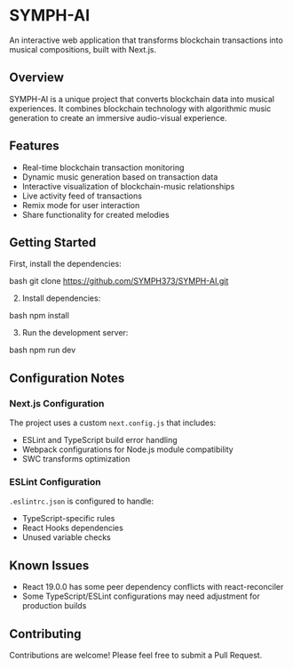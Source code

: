 # SYMPH-AI

An interactive web application that transforms blockchain transactions into musical compositions, built with Next.js.

## Overview

SYMPH-AI is a unique project that converts blockchain data into musical experiences. It combines blockchain technology with algorithmic music generation to create an immersive audio-visual experience.

## Features

- Real-time blockchain transaction monitoring
- Dynamic music generation based on transaction data
- Interactive visualization of blockchain-music relationships
- Live activity feed of transactions
- Remix mode for user interaction
- Share functionality for created melodies

## Getting Started

First, install the dependencies:

bash
git clone https://github.com/SYMPH373/SYMPH-AI.git


2. Install dependencies:

bash
npm install

3. Run the development server:

bash
npm run dev


## Configuration Notes

### Next.js Configuration
The project uses a custom `next.config.js` that includes:
- ESLint and TypeScript build error handling
- Webpack configurations for Node.js module compatibility
- SWC transforms optimization

### ESLint Configuration
`.eslintrc.json` is configured to handle:
- TypeScript-specific rules
- React Hooks dependencies
- Unused variable checks

## Known Issues

- React 19.0.0 has some peer dependency conflicts with react-reconciler
- Some TypeScript/ESLint configurations may need adjustment for production builds

## Contributing

Contributions are welcome! Please feel free to submit a Pull Request.